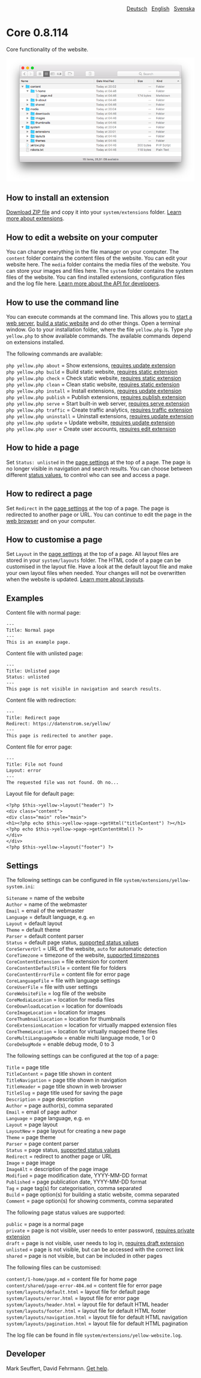 <p align="right"><a href="README-de.md">Deutsch</a> &nbsp; <a href="README.md">English</a> &nbsp; <a href="README-sv.md">Svenska</a></p>

# Core 0.8.114

Core functionality of the website.

<p align="center"><img src="core-screenshot.png?raw=true" alt="Screenshot"></p>

## How to install an extension

[Download ZIP file](https://github.com/annaesvensson/yellow-core/archive/main.zip) and copy it into your `system/extensions` folder. [Learn more about extensions](https://github.com/annaesvensson/yellow-update).

## How to edit a website on your computer

You can change everything in the file manager on your computer. The `content` folder contains the content files of the website. You can edit your website here. The `media` folder contains the media files of the website. You can store your images and files here. The `system` folder contains the system files of the website. You can find installed extensions, configuration files and the log file here. [Learn more about the API for developers](https://datenstrom.se/yellow/help/api-for-developers).

## How to use the command line

You can execute commands at the command line. This allows you to [start a web server](https://github.com/annaesvensson/yellow-serve), [build a static website](https://github.com/annaesvensson/yellow-static) and do other things. Open a terminal window. Go to your installation folder, where the file `yellow.php` is. Type `php yellow.php` to show available commands. The available commands depend on extensions installed.

The following commands are available:

`php yellow.php about` = Show extensions, [requires update extension](https://github.com/annaesvensson/yellow-update)  
`php yellow.php build` = Build static website, [requires static extension](https://github.com/annaesvensson/yellow-static)  
`php yellow.php check` = Check static website, [requires static extension](https://github.com/annaesvensson/yellow-static)  
`php yellow.php clean` = Clean static website, [requires static extension](https://github.com/annaesvensson/yellow-static)  
`php yellow.php install` = Install extensions, [requires update extension](https://github.com/annaesvensson/yellow-update)  
`php yellow.php publish` = Publish extensions, [requires publish extension](https://github.com/annaesvensson/yellow-publish)  
`php yellow.php serve` = Start built-in web server, [requires serve extension](https://github.com/annaesvensson/yellow-serve)  
`php yellow.php traffic` = Create traffic analytics, [requires traffic extension](https://github.com/annaesvensson/yellow-traffic)  
`php yellow.php uninstall` = Uninstall extensions, [requires update extension](https://github.com/annaesvensson/yellow-update)  
`php yellow.php update` = Update website, [requires update extension](https://github.com/annaesvensson/yellow-update)  
`php yellow.php user` = Create user accounts, [requires edit extension](https://github.com/annaesvensson/yellow-edit)  

## How to hide a page

Set `Status: unlisted` in the [page settings](#settings-page) at the top of a page. The page is no longer visible in navigation and search results. You can choose between different [status values](#settings-status), to control who can see and access a page.

## How to redirect a page

Set `Redirect` in the [page settings](#settings-page) at the top of a page. The page is redirected to another page or URL. You can continue to edit the page in the [web browser](https://github.com/annaesvensson/yellow-edit) and on your computer.

## How to customise a page 

Set `Layout` in the [page settings](#settings-page) at the top of a page. All layout files are stored in your `system/layouts` folder. The HTML code of a page can be customised in the layout file. Have a look at the default layout file and make your own layout files when needed. Your changes will not be overwritten when the website is updated. [Learn more about layouts](https://datenstrom.se/yellow/help/how-to-customise-a-layout).

## Examples

Content file with normal page:

    ---
    Title: Normal page
    ---
    This is an example page.

Content file with unlisted page:

    ---
    Title: Unlisted page
    Status: unlisted
    ---
    This page is not visible in navigation and search results.

Content file with redirection:

    ---
    Title: Redirect page
    Redirect: https://datenstrom.se/yellow/
    ---
    This page is redirected to another page.

Content file for error page:

    ---
    Title: File not found
    Layout: error
    ---
    The requested file was not found. Oh no...

Layout file for default page:

    <?php $this->yellow->layout("header") ?>
    <div class="content">
    <div class="main" role="main">
    <h1><?php echo $this->yellow->page->getHtml("titleContent") ?></h1>
    <?php echo $this->yellow->page->getContentHtml() ?>
    </div>
    </div>
    <?php $this->yellow->layout("footer") ?>

## Settings

<a id="settings-system"></a>The following settings can be configured in file `system/extensions/yellow-system.ini`:

`Sitename` = name of the website  
`Author` = name of the webmaster  
`Email` = email of the webmaster  
`Language` = default language, e.g. `en`  
`Layout` = default layout  
`Theme` = default theme  
`Parser` = default content parser  
`Status` = default page status, [supported status values](#settings-status)  
`CoreServerUrl` = URL of the website, `auto` for automatic detection  
`CoreTimezone` = timezone of the website, [supported timezones](https://www.php.net/manual/en/timezones.php)  
`CoreContentExtension` = file extension for content  
`CoreContentDefaultFile` = content file for folders  
`CoreContentErrorFile` = content file for error page  
`CoreLanguageFile` = file with language settings  
`CoreUserFile` = file with user settings  
`CoreWebsiteFile` = log file of the website  
`CoreMediaLocation` = location for media files  
`CoreDownloadLocation` = location for downloads  
`CoreImageLocation` = location for images  
`CoreThumbnailLocation` = location for thumbnails  
`CoreExtensionLocation` = location for virtually mapped extension files  
`CoreThemeLocation` = location for virtually mapped theme files  
`CoreMultiLanguageMode` = enable multi language mode, 1 or 0  
`CoreDebugMode` = enable debug mode, 0 to 3  

<a id="settings-page"></a>The following settings can be configured at the top of a page:

`Title` = page title  
`TitleContent` = page title shown in content  
`TitleNavigation` = page title shown in navigation  
`TitleHeader` = page title shown in web browser  
`TitleSlug` = page title used for saving the page  
`Description` = page description  
`Author` = page author(s), comma separated  
`Email` = email of page author  
`Language` = page language, e.g. `en`  
`Layout` = page layout  
`LayoutNew` = page layout for creating a new page  
`Theme` = page theme  
`Parser` = page content parser  
`Status` = page status, [supported status values](#settings-status)  
`Redirect` = redirect to another page or URL  
`Image` = page image  
`ImageAlt` = description of the page image  
`Modified` = page modification date, YYYY-MM-DD format  
`Published` = page publication date, YYYY-MM-DD format  
`Tag` = page tag(s) for categorisation, comma separated  
`Build` = page option(s) for building a static website, comma separated  
`Comment` = page option(s) for showing comments, comma separated  

<a id="settings-status"></a>The following page status values are supported:

`public` = page is a normal page  
`private` = page is not visible, user needs to enter password, [requires private extension](https://github.com/schulle4u/yellow-private)  
`draft` = page is not visible, user needs to log in, [requires draft extension](https://github.com/annaesvensson/yellow-draft)  
`unlisted` = page is not visible, but can be accessed with the correct link  
`shared` = page is not visible, but can be included in other pages  

<a id="settings-files"></a>The following files can be customised:

`content/1-home/page.md` = content file for home page  
`content/shared/page-error-404.md` = content file for error page  
`system/layouts/default.html` = layout file for default page  
`system/layouts/error.html` = layout file for error page  
`system/layouts/header.html` = layout file for default HTML header  
`system/layouts/footer.html` = layout file for default HTML footer  
`system/layouts/navigation.html` = layout file for default HTML navigation  
`system/layouts/pagination.html` = layout file for default HTML pagination  

The log file can be found in file `system/extensions/yellow-website.log`.

## Developer

Mark Seuffert, David Fehrmann. [Get help](https://datenstrom.se/yellow/help/).
